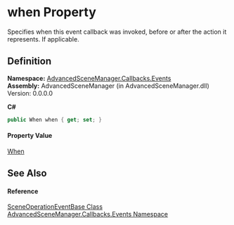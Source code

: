 # when Property


Specifies when this event callback was invoked, before or after the action it represents. If applicable.



## Definition
**Namespace:** <a href="N_AdvancedSceneManager_Callbacks_Events.md">AdvancedSceneManager.Callbacks.Events</a>  
**Assembly:** AdvancedSceneManager (in AdvancedSceneManager.dll) Version: 0.0.0.0

**C#**
``` C#
public When when { get; set; }
```



#### Property Value
<a href="T_AdvancedSceneManager_Core_Callbacks_When.md">When</a>

## See Also


#### Reference
<a href="T_AdvancedSceneManager_Callbacks_Events_SceneOperationEventBase.md">SceneOperationEventBase Class</a>  
<a href="N_AdvancedSceneManager_Callbacks_Events.md">AdvancedSceneManager.Callbacks.Events Namespace</a>  
